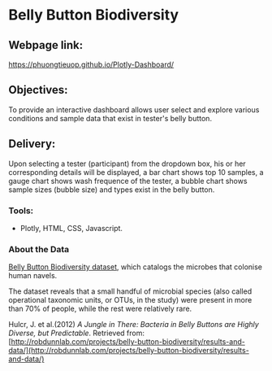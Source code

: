 # Belly Button Biodiversity

## Webpage link: 

https://phuongtieuop.github.io/Plotly-Dashboard/

## Objectives:

To provide an interactive dashboard allows user select and explore various conditions and sample data that exist in tester's belly button.

## Delivery:

Upon selecting a tester (participant) from the dropdown box, his or her corresponding details will be displayed, a bar chart shows top 10 samples, a gauge chart shows wash frequence of the tester, a bubble chart shows sample sizes (bubble size) and types exist in the belly button.

### Tools:

- Plotly, HTML, CSS, Javascript.

### About the Data

[Belly Button Biodiversity dataset](http://robdunnlab.com/projects/belly-button-biodiversity/), which catalogs the microbes that colonise human navels.

The dataset reveals that a small handful of microbial species (also called operational taxonomic units, or OTUs, in the study) were present in more than 70% of people, while the rest were relatively rare.

Hulcr, J. et al.(2012) _A Jungle in There: Bacteria in Belly Buttons are Highly Diverse, but Predictable_. Retrieved from: [http://robdunnlab.com/projects/belly-button-biodiversity/results-and-data/](http://robdunnlab.com/projects/belly-button-biodiversity/results-and-data/)
